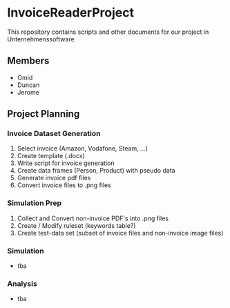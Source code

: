 # InvoiceReaderProject
This repository contains scripts and other documents for our project in Unternehmenssoftware

## Members
- Omid
- Duncan
- Jerome

## Project Planning

### Invoice Dataset Generation
1. Select invoice (Amazon, Vodafone, Steam, ...)
2. Create template (.docx)
3. Write script for invoice generation
4. Create data frames (Person, Product) with pseudo data
5. Generate invoice pdf files
6. Convert invoice files to .png files

### Simulation Prep
1. Collect and Convert non-invoice PDF's into .png files
2. Create / Modify ruleset (keywords table?)
3. Create test-data set (subset of invoice files and non-invoice image files)

### Simulation
- tba
### Analysis
- tba